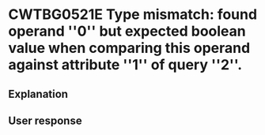 # CWTBG0521E Type mismatch: found operand ''0'' but expected boolean value when comparing this operand against attribute ''1'' of query ''2''.

## Explanation

## User response
